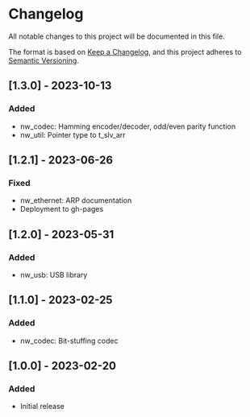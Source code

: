 # Changelog

All notable changes to this project will be documented in this file.

The format is based on [Keep a Changelog](https://keepachangelog.com/en/1.0.0/),
and this project adheres to [Semantic Versioning](https://semver.org/spec/v2.0.0.html).

## [1.3.0] - 2023-10-13

### Added
  - nw_codec: Hamming encoder/decoder, odd/even parity function
  - nw_util:  Pointer type to t_slv_arr

## [1.2.1] - 2023-06-26

### Fixed
 - nw_ethernet: ARP documentation
 - Deployment to gh-pages

## [1.2.0] - 2023-05-31

### Added
 - nw_usb: USB library

## [1.1.0] - 2023-02-25

### Added
 - nw_codec: Bit-stuffing codec

## [1.0.0] - 2023-02-20

### Added
 - Initial release